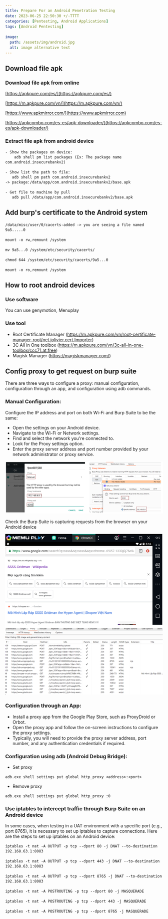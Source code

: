 ```yaml
---
title: Prepare For an Android Penetration Testing
date: 2023-06-25 22:50:30 +/-TTTT
categories: [Pentesting, Android Applications]
tags: [Android Pentesting] 

image:
  path: /assets/img/android.jpg
  alt: image alternative text
---
```



## Download file apk
### Download file apk from online

 [https://apkpure.com/es/](https://apkpure.com/es/)

 [https://m.apkpure.com/vn/](https://m.apkpure.com/vn/)

 [https://www.apkmirror.com/](https://www.apkmirror.com)

 [https://apkcombo.com/es-es/apk-downloader/](https://apkcombo.com/es-es/apk-downloader/)

### Extract file apk from android device
 ```shell
 - Show the packages on device:
	 adb shell pm list packages (Ex: The package name com.android.insecurebankv2) 

- Show list the path to file: 
	adb shell pm path com.android.insecurebankv2
-> package:/data/app/com.android.insecurebankv2/base.apk

- Get file to machine by pull 
	adb pull /data/app/com.android.insecurebankv2/base.apk
```

## Add burp's certificate to the Android system
```shell
/data/misc/user/0/cacerts-added -> you are seeing a file named 9a5.....0 

mount -o rw,remount /system

mv 9a5...0 /system/etc/security/cacerts/

chmod 644 /system/etc/security/cacerts/9a5...0

mount -o ro,remount /system
```
## How to root android devices
### Use software
You can use genymotion, Menuplay 
### Use tool
 - Root Certificate Manager (https://m.apkpure.com/vn/root-certificate-manager-root/net.jolivier.cert.Importer)
 - 3C All in One toolbox (https://m.apkpure.com/vn/3c-all-in-one-toolbox/ccc71.at.free)
 - Magisk Manager (https://magiskmanager.com/)

## Config proxy to get request on burp suite
There are three ways to configure a proxy: manual configuration, configuration through an app, and configuration using adb commands.

### Manual Configuration:
Configure the IP address and port on both Wi-Fi and Burp Suite to be the same:
- Open the settings on your Android device.
- Navigate to the Wi-Fi or Network settings.
- Find and select the network you're connected to.
- Look for the Proxy settings option.
- Enter the proxy server address and port number provided by your network administrator or proxy service.

![](/assets/img/android/proxy_burp.png)

Check the Burp Suite is capturing requests from the browser on your Android device

![](/assets/img/android/access_browser.png)

### Configuration through an App:
- Install a proxy app from the Google Play Store, such as ProxyDroid or Orbot.
- Open the proxy app and follow the on-screen instructions to configure the proxy settings.
- Typically, you will need to provide the proxy server address, port number, and any authentication credentials if required.

### Configuration using adb (Android Debug Bridge):
- Set proxy
```shell
adb.exe shell settings put global http_proxy <address>:<port>
```
- Remove proxy 
``` shell
adb.exe shell settings put global http_proxy :0
```

### Use iptables to intercept traffic through Burp Suite on an Android device
In some cases, when testing in a UAT environment with a specific port (e.g., port 8765), it is necessary to set up iptables to capture connections. Here are the steps to set up iptables on an Android device:
```shell
iptables -t nat -A OUTPUT -p tcp --dport 80 -j DNAT --to-destination 192.168.63.1:8083

iptables -t nat -A OUTPUT -p tcp --dport 443 -j DNAT --to-destination 192.168.63.1:8083

iptables -t nat -A OUTPUT -p tcp --dport 8765 -j DNAT --to-destination 192.168.63.1:8083

iptables -t nat -A POSTROUTING -p tcp --dport 80 -j MASQUERADE

iptables -t nat -A POSTROUTING -p tcp --dport 443 -j MASQUERADE

iptables -t nat -A POSTROUTING -p tcp --dport 8765 -j MASQUERADE
```


